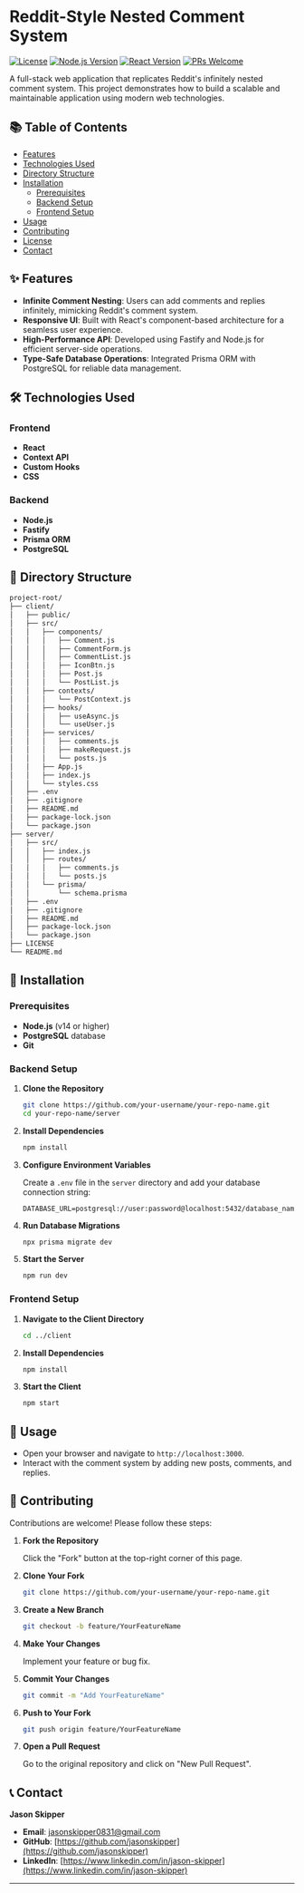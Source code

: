 # Reddit-Style Nested Comment System

[![License](https://img.shields.io/badge/License-MIT-blue.svg)](LICENSE)
[![Node.js Version](https://img.shields.io/badge/Node.js-v14+-green.svg)](https://nodejs.org/)
[![React Version](https://img.shields.io/badge/React-17+-blue.svg)](https://reactjs.org/)
[![PRs Welcome](https://img.shields.io/badge/PRs-welcome-brightgreen.svg)](#contributing)

A full-stack web application that replicates Reddit's infinitely nested comment system. This project demonstrates how to build a scalable and maintainable application using modern web technologies.

## 📚 Table of Contents

- [Features](#-features)
- [Technologies Used](#-technologies-used)
- [Directory Structure](#-directory-structure)
- [Installation](#-installation)
  - [Prerequisites](#prerequisites)
  - [Backend Setup](#backend-setup)
  - [Frontend Setup](#frontend-setup)
- [Usage](#-usage)
- [Contributing](#-contributing)
- [License](#-license)
- [Contact](#-contact)

## ✨ Features

- **Infinite Comment Nesting**: Users can add comments and replies infinitely, mimicking Reddit's comment system.
- **Responsive UI**: Built with React's component-based architecture for a seamless user experience.
- **High-Performance API**: Developed using Fastify and Node.js for efficient server-side operations.
- **Type-Safe Database Operations**: Integrated Prisma ORM with PostgreSQL for reliable data management.

## 🛠 Technologies Used

### Frontend

- **React**
- **Context API**
- **Custom Hooks**
- **CSS**

### Backend

- **Node.js**
- **Fastify**
- **Prisma ORM**
- **PostgreSQL**

## 📂 Directory Structure

```bash
project-root/
├── client/
│   ├── public/
│   ├── src/
│   │   ├── components/
│   │   │   ├── Comment.js
│   │   │   ├── CommentForm.js
│   │   │   ├── CommentList.js
│   │   │   ├── IconBtn.js
│   │   │   ├── Post.js
│   │   │   └── PostList.js
│   │   ├── contexts/
│   │   │   └── PostContext.js
│   │   ├── hooks/
│   │   │   ├── useAsync.js
│   │   │   └── useUser.js
│   │   ├── services/
│   │   │   ├── comments.js
│   │   │   ├── makeRequest.js
│   │   │   └── posts.js
│   │   ├── App.js
│   │   ├── index.js
│   │   └── styles.css
│   ├── .env
│   ├── .gitignore
│   ├── README.md
│   ├── package-lock.json
│   └── package.json
├── server/
│   ├── src/
│   │   ├── index.js
│   │   ├── routes/
│   │   │   ├── comments.js
│   │   │   └── posts.js
│   │   └── prisma/
│   │       └── schema.prisma
│   ├── .env
│   ├── .gitignore
│   ├── README.md
│   ├── package-lock.json
│   └── package.json
├── LICENSE
└── README.md
```

## 🔧 Installation

### Prerequisites

- **Node.js** (v14 or higher)
- **PostgreSQL** database
- **Git**

### Backend Setup

1. **Clone the Repository**

   ```bash
   git clone https://github.com/your-username/your-repo-name.git
   cd your-repo-name/server
   ```

2. **Install Dependencies**

   ```bash
   npm install
   ```

3. **Configure Environment Variables**

   Create a `.env` file in the `server` directory and add your database connection string:

   ```env
   DATABASE_URL=postgresql://user:password@localhost:5432/database_name
   ```

4. **Run Database Migrations**

   ```bash
   npx prisma migrate dev
   ```

5. **Start the Server**

   ```bash
   npm run dev
   ```

### Frontend Setup

1. **Navigate to the Client Directory**

   ```bash
   cd ../client
   ```

2. **Install Dependencies**

   ```bash
   npm install
   ```

3. **Start the Client**

   ```bash
   npm start
   ```

## 🚀 Usage

- Open your browser and navigate to `http://localhost:3000`.
- Interact with the comment system by adding new posts, comments, and replies.

## 🤝 Contributing

Contributions are welcome! Please follow these steps:

1. **Fork the Repository**

   Click the "Fork" button at the top-right corner of this page.

2. **Clone Your Fork**

   ```bash
   git clone https://github.com/your-username/your-repo-name.git
   ```

3. **Create a New Branch**

   ```bash
   git checkout -b feature/YourFeatureName
   ```

4. **Make Your Changes**

   Implement your feature or bug fix.

5. **Commit Your Changes**

   ```bash
   git commit -m "Add YourFeatureName"
   ```

6. **Push to Your Fork**

   ```bash
   git push origin feature/YourFeatureName
   ```

7. **Open a Pull Request**

   Go to the original repository and click on "New Pull Request".


## 📞 Contact

**Jason Skipper**

- **Email**: [jasonskipper0831@gmail.com](mailto:jasonskipper0831@gmail.com)
- **GitHub**: [https://github.com/jasonskipper](https://github.com/jasonskipper)
- **LinkedIn**: [https://www.linkedin.com/in/jason-skipper](https://www.linkedin.com/in/jason-skipper)

---
